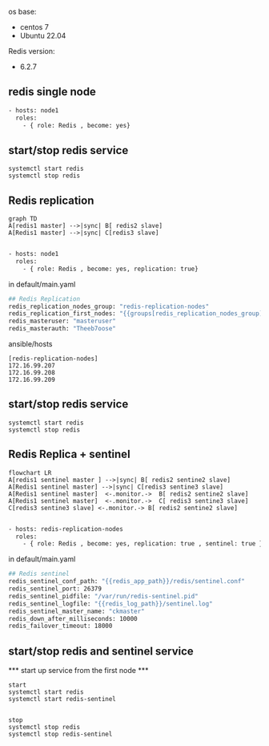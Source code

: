 



os base:
  - centos 7
  - Ubuntu 22.04

Redis version:
  - 6.2.7

## redis single node

```bash
- hosts: node1
  roles:
    - { role: Redis , become: yes}

```

## start/stop redis service
```
systemctl start redis
systemctl stop redis

```




## Redis replication

```mermaid
graph TD
A[redis1 master] -->|sync| B[ redis2 slave]
A[Redis1 master] -->|sync| C[redis3 slave]
```

```bash

- hosts: node1
  roles:
    - { role: Redis , become: yes, replication: true}

```

 in default/main.yaml
```bash
## Redis Replication
redis_replication_nodes_group: "redis-replication-nodes"
redis_replication_first_nodes: "{{groups[redis_replication_nodes_group][0]}}"
redis_masteruser: "masteruser"
redis_masterauth: "Theeb7oose" 
```

ansible/hosts

```
[redis-replication-nodes]
172.16.99.207 
172.16.99.208
172.16.99.209 
```

## start/stop redis service
```
systemctl start redis
systemctl stop redis

```



## Redis Replica + sentinel

```mermaid
flowchart LR
A[redis1 sentinel master ] -->|sync| B[ redis2 sentine2 slave]
A[Redis1 sentinel master] -->|sync| C[redis3 sentine3 slave]
A[Redis1 sentinel master]  <-.monitor.->  B[ redis2 sentine2 slave]
A[Redis1 sentinel master]  <-.monitor.->  C[ redis3 sentine3 slave]
C[redis3 sentine3 slave] <-.monitor.-> B[ redis2 sentine2 slave]

```
```bash

- hosts: redis-replication-nodes
  roles:
    - { role: Redis , become: yes, replication: true , sentinel: true }

```
 in default/main.yaml
``` bash
## Redis sentinel 
redis_sentinel_conf_path: "{{redis_app_path}}/redis/sentinel.conf"
redis_sentinel_port: 26379
redis_sentinel_pidfile: "/var/run/redis-sentinel.pid"
redis_sentinel_logfile: "{{redis_log_path}}/sentinel.log"
redis_sentinel_master_name: "ckmaster"
redis_down_after_milliseconds: 10000
redis_failover_timeout: 18000
````


## start/stop redis and sentinel service 
*** start up  service from the first node ***
```
start
systemctl start redis
systemctl start redis-sentinel


stop 
systemctl stop redis
systemctl stop redis-sentinel
```
